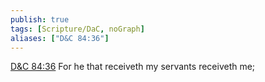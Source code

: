 ```yaml
---
publish: true
tags: [Scripture/DaC, noGraph]
aliases: ["D&C 84:36"]
---
```

[D&C 84:36](https://churchofjesuschrist.org/study/scriptures/dc-testament/dc/84?lang=eng&id=p36#p36) For he that receiveth my servants receiveth me;
